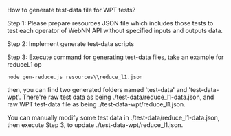 How to generate test-data file for WPT tests?

Step 1: Please prepare resources JSON file which includes those tests
to test each operator of WebNN API without specified inputs and outputs
data.

Step 2: Implement generate test-data scripts

Step 3: Execute command for generating test-data files, take an example
for reduceL1 op

```shell
node gen-reduce.js resources\\reduce_l1.json
```

then, you can find two generated folders named 'test-data' and
'test-data-wpt'. There're raw test data as being
./test-data/reduce_l1-data.json,
and raw WPT test-data file as being ./test-data-wpt/reduce_l1.json.


You can manually modify some test data in
./test-data/reduce_l1-data.json,
then execute Step 3, to update ./test-data-wpt/reduce_l1.json.